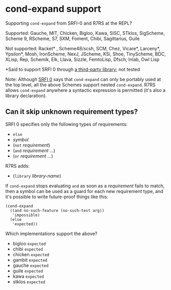 # cond-expand support

Supporting `cond-expand` from SRFI-0 and R7RS at the REPL?

Supported: Gauche, MIT, Chicken, Bigloo, Kawa, SISC, STklos, SigScheme, Scheme 9, RScheme, S7, SXM, Foment, Chibi, Sagittarius, Guile

Not supported: Racket* , Scheme48/scsh, SCM, Chez, Vicare*, Larceny*, Ypsilon*, Mosh, IronScheme, NexJ, JScheme, KSi, Shoe, TinyScheme, BDC, XLisp, Rep, Schemik, Elk, Llava, Sizzle, FemtoLisp, Dfsch, Inlab, Owl Lisp

*Said to support SRFI 0 through [a third-party library](https://code.launchpad.net/~scheme-libraries-team/scheme-libraries/srfi); not tested

Note:  Although [SRFI 0](http://srfi.schemers.org/srfi-0/srfi-0.html) says that `cond-expand` can only be portably used at the top level, all the above Schemes support nested `cond-expand`.  R7RS allows `cond-expand` anywhere a syntactic expression is permitted (it's also a library declaration).

## Can it skip unknown requirement types?

SRFI 0 specifies only the following types of requirements:

* `else`
* _symbol_
* (`not` _requirement_)
* (`and` _requirement_ ...)
* (`or` _requirement_ ...)

R7RS adds:

* (`library` _library-name_)

If `cond-expand` stops evaluating `and` as soon as a _requirement_
fails to match, then a symbol can be used as a guard for each new
requirement type, and it's possible to write future-proof things like
this:

```
(cond-expand
  ((and no-such-feature (no-such-test arg))
   'impossible)
  (else
   'expected))
```

Which implementations support the above?

* bigloo             `expected`
* chibi              `expected`
* chicken            `expected`
* gambit             `expected`
* gauche             `expected`
* guile              `expected`
* kawa               `expected`
* stklos             `expected`
